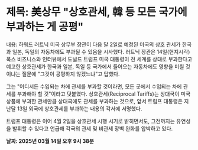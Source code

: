 # **제목: 美상무 "상호관세, 韓 등 모든 국가에 부과하는 게 공평"**

  내용: 하워드 러트닉 미국 상무부 장관이 다음 달 2일로 예정된 미국의 상호 관세가 한국과 일본, 독일의 자동차에도 부과될 수 있음을 시사했다. 러트닉 장관은 14일(현지시각) 폭스 비즈니스와 인터뷰에서 도널드 트럼프 미국 대통령이 전 세계를 상대로 부과한다고 예고한 상호관세가 한국과 일본, 독일 등 국가에서 들어오는 자동차에도 영향을 미칠 것이냐는 질문에 "그것이 공평하지 않겠느냐"고 답했다.

그는 "어디서든 수입되는 차에 관세를 부과할 것이라면, 모든 곳에서 수입되는 차에 관세를 부과해야 할 것"이라고 덧붙였다. 상호관세(Reciprocal Tariffs)는 상대국이 미국 상품에 부과한 관세만큼 상대국에도 관세를 부과하는 것으로, 앞서 트럼프 대통령은 지난달 13일 외국에 상호관세를 부과하는 내용의 각서에 서명했다.

트럼프 대통령은 이어 4월 2일을 상호관세 시행 시기로 밝히면서도, 그전까지는 유연성을 발휘할 수 있다고 언급해 각국의 관세 및 비관세 장벽 완화를 압박하고 있다.

  **날짜: 2025년 03월 14일 오후 9시 38분**